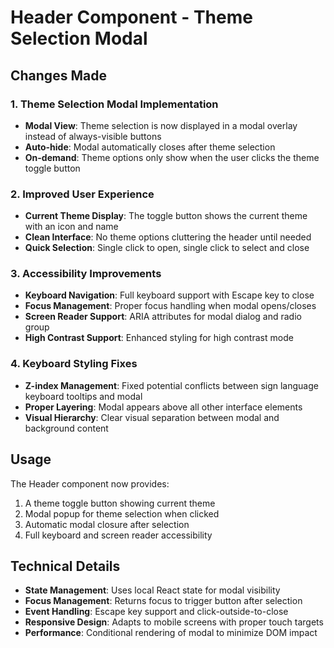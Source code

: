 # Header Component - Theme Selection Modal

## Changes Made

### 1. Theme Selection Modal Implementation
- **Modal View**: Theme selection is now displayed in a modal overlay instead of always-visible buttons
- **Auto-hide**: Modal automatically closes after theme selection
- **On-demand**: Theme options only show when the user clicks the theme toggle button

### 2. Improved User Experience
- **Current Theme Display**: The toggle button shows the current theme with an icon and name
- **Clean Interface**: No theme options cluttering the header until needed
- **Quick Selection**: Single click to open, single click to select and close

### 3. Accessibility Improvements
- **Keyboard Navigation**: Full keyboard support with Escape key to close
- **Focus Management**: Proper focus handling when modal opens/closes
- **Screen Reader Support**: ARIA attributes for modal dialog and radio group
- **High Contrast Support**: Enhanced styling for high contrast mode

### 4. Keyboard Styling Fixes
- **Z-index Management**: Fixed potential conflicts between sign language keyboard tooltips and modal
- **Proper Layering**: Modal appears above all other interface elements
- **Visual Hierarchy**: Clear visual separation between modal and background content

## Usage

The Header component now provides:
1. A theme toggle button showing current theme
2. Modal popup for theme selection when clicked
3. Automatic modal closure after selection
4. Full keyboard and screen reader accessibility

## Technical Details

- **State Management**: Uses local React state for modal visibility
- **Focus Management**: Returns focus to trigger button after selection
- **Event Handling**: Escape key support and click-outside-to-close
- **Responsive Design**: Adapts to mobile screens with proper touch targets
- **Performance**: Conditional rendering of modal to minimize DOM impact
